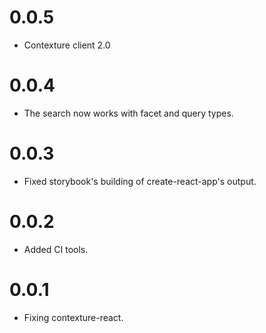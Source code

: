 # 0.0.5
* Contexture client 2.0

# 0.0.4

* The search now works with facet and query types.

# 0.0.3

* Fixed storybook's building of create-react-app's output.

# 0.0.2

* Added CI tools.

# 0.0.1

* Fixing contexture-react.
